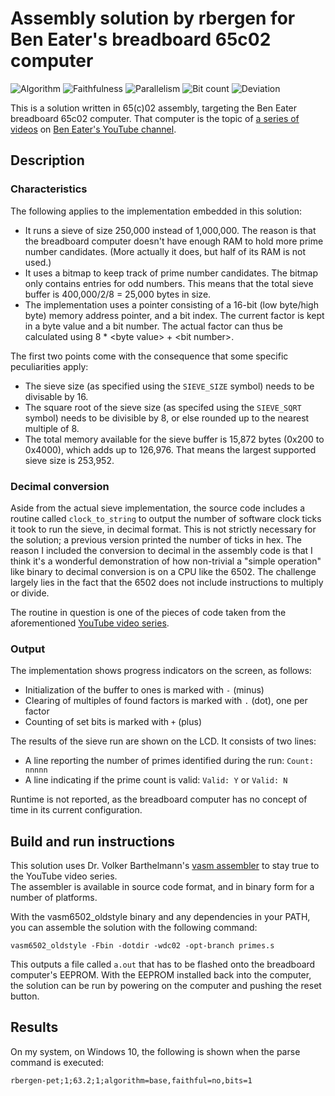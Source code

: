 # Assembly solution by rbergen for Ben Eater's breadboard 65c02 computer

![Algorithm](https://img.shields.io/badge/Algorithm-base-green)
![Faithfulness](https://img.shields.io/badge/Faithful-no-yellowgreen)
![Parallelism](https://img.shields.io/badge/Parallel-no-green)
![Bit count](https://img.shields.io/badge/Bits-1-green)
![Deviation](https://img.shields.io/badge/Deviation-sievesize-blue)

This is a solution written in 65(c)02 assembly, targeting the Ben Eater breadboard 65c02 computer. That computer is the topic of [a series of videos](https://youtube.com/playlist?list=PLowKtXNTBypFbtuVMUVXNR0z1mu7dp7eH) on [Ben Eater's YouTube channel](https://www.youtube.com/@BenEater).

## Description

### Characteristics

The following applies to the implementation embedded in this solution:

- It runs a sieve of size 250,000 instead of 1,000,000. The reason is that the breadboard computer doesn't have enough RAM to hold more prime number candidates. (More actually it does, but half of its RAM is not used.)
- It uses a bitmap to keep track of prime number candidates. The bitmap only contains entries for odd numbers. This means that the total sieve buffer is 400,000/2/8 = 25,000 bytes in size.
- The implementation uses a pointer consisting of a 16-bit (low byte/high byte) memory address pointer, and a bit index. The current factor is kept in a byte value and a bit number. The actual factor can thus be calculated using 8 * &lt;byte value&gt; + &lt;bit number&gt;. 

The first two points come with the consequence that some specific peculiarities apply:

- The sieve size (as specified using the `SIEVE_SIZE` symbol) needs to be divisable by 16.
- The square root of the sieve size (as specifed using the `SIEVE_SQRT` symbol) needs to be divisible by 8, or else rounded up to the nearest multiple of 8.
- The total memory available for the sieve buffer is 15,872 bytes (0x200 to 0x4000), which adds up to 126,976. That means the largest supported sieve size is 253,952.

### Decimal conversion

Aside from the actual sieve implementation, the source code includes a routine called `clock_to_string` to output the number of software clock ticks it took to run the sieve, in decimal format. This is not strictly necessary for the solution; a previous version printed the number of ticks in hex. The reason I included the conversion to decimal in the assembly code is that I think it's a wonderful demonstration of how non-trivial a "simple operation" like binary to decimal conversion is on a CPU like the 6502. The challenge largely lies in the fact that the 6502 does not include instructions to multiply or divide.

The routine in question is one of the pieces of code taken from the aforementioned [YouTube video series](https://youtube.com/playlist?list=PLowKtXNTBypFbtuVMUVXNR0z1mu7dp7eH).

### Output

The implementation shows progress indicators on the screen, as follows:

- Initialization of the buffer to ones is marked with `-` (minus)
- Clearing of multiples of found factors is marked with `.` (dot), one per factor
- Counting of set bits is marked with `+` (plus)

The results of the sieve run are shown on the LCD. It consists of two lines:

- A line reporting the number of primes identified during the run: `Count: nnnnn`
- A line indicating if the prime count is valid: `Valid: Y` or `Valid: N`

Runtime is not reported, as the breadboard computer has no concept of time in its current configuration.

## Build and run instructions

This solution uses Dr. Volker Barthelmann's [vasm assembler](http://www.compilers.de/vasm.html) to stay true to the YouTube video series.  
The assembler is available in source code format, and in binary form for a number of platforms.

With the vasm6502_oldstyle binary and any dependencies in your PATH, you can assemble the solution with the following command:

```shell
vasm6502_oldstyle -Fbin -dotdir -wdc02 -opt-branch primes.s
```

This outputs a file called `a.out` that has to be flashed onto the breadboard computer's EEPROM. With the EEPROM installed back into the computer, the solution can be run by powering on the computer and pushing the reset button.

## Results
On my system, on Windows 10, the following is shown when the parse command is executed:
```
rbergen-pet;1;63.2;1;algorithm=base,faithful=no,bits=1
```
